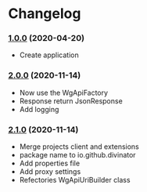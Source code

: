 # Changelog

### [1.0.0]() (2020-04-20)
* Create application

### [2.0.0]() (2020-11-14)
* Now use the WgApiFactory
* Response return JsonResponse
* Add logging

### [2.1.0]() (2020-11-14)
* Merge projects client and extensions
* package name to io.github.divinator
* Add properties file
* Add proxy settings
* Refectories WgApiUriBuilder class

